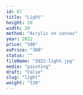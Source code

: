 ```yaml
---
id: 67
title: "Light"
height: 20
width: 20
method: "Acrylic on canvas"
year: 2022
price: "500"
exPrice: "300"
status: ""
fileName: "2022-light.jpg"
medie: "painting"
draft: "False"
slug: "light"
weight: "530"
---
```

